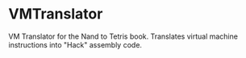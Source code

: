 # VMTranslator
VM Translator for the Nand to Tetris book. Translates virtual machine instructions into "Hack" assembly code.
